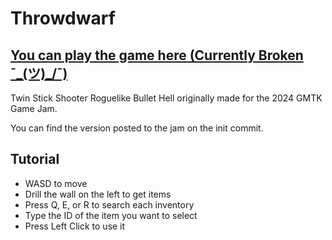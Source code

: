# Throwdwarf
## [You can play the game here (Currently Broken ¯\_(ツ)_/¯)](https://staringlongingly.github.io/Throwdwarf)
Twin Stick Shooter Roguelike Bullet Hell originally made for the 2024 GMTK Game Jam.

You can find the version posted to the jam on the init commit.

## Tutorial
- WASD to move
- Drill the wall on the left to get items
- Press Q, E, or R to search each inventory
- Type the ID of the item you want to select
- Press Left Click to use it

